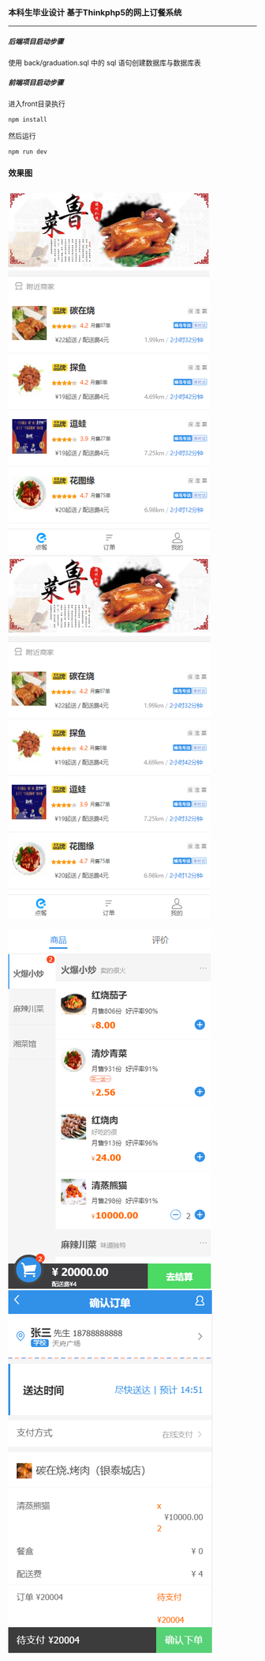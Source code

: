 ### 本科生毕业设计 基于Thinkphp5的网上订餐系统

------

##### 后端项目启动步骤

使用 back/graduation.sql 中的 sql 语句创建数据库与数据库表

##### 前端项目启动步骤

进入front目录执行
~~~javascript
npm install
~~~

然后运行
~~~
npm run dev
~~~

### 效果图

![](https://github.com/lhbyllcl2/graduation/blob/master/picture/20190704134226.png)  ![](https://github.com/lhbyllcl2/graduation/blob/master/picture/20190704134311.png)
------
![](https://github.com/lhbyllcl2/graduation/blob/master/picture/20190704134327.png)  ![](https://github.com/lhbyllcl2/graduation/blob/master/picture/20190704135212.png)

